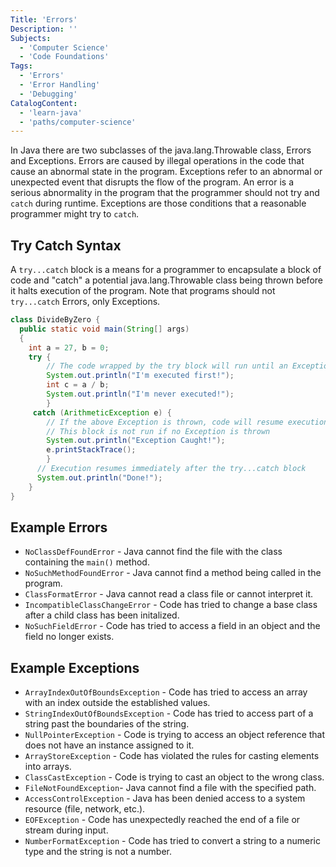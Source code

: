```yaml
---
Title: 'Errors'
Description: ''
Subjects:
  - 'Computer Science'
  - 'Code Foundations'
Tags:
  - 'Errors'
  - 'Error Handling'
  - 'Debugging'
CatalogContent:
  - 'learn-java'
  - 'paths/computer-science'
---
```


In Java there are two subclasses of the java.lang.Throwable class, Errors and Exceptions. Errors are caused by illegal operations in the code that cause an abnormal state in the program. Exceptions refer to an abnormal or unexpected event that disrupts the flow of the program. An error is a serious abnormality in the program that the programmer should not try and `catch` during runtime. Exceptions are those conditions that a reasonable programmer might try to `catch`.

## Try Catch Syntax

A `try...catch` block is a means for a programmer to encapsulate a block of code and "catch" a potential java.lang.Throwable class being thrown before it halts execution of the program. Note that programs should not `try...catch` Errors, only Exceptions.

```java
class DivideByZero {
  public static void main(String[] args)
  {
    int a = 27, b = 0;
    try {
        // The code wrapped by the try block will run until an Exception is thrown
        System.out.println("I'm executed first!");
        int c = a / b;
        System.out.println("I'm never executed!");
        }
     catch (ArithmeticException e) {
        // If the above Exception is thrown, code will resume execution here
        // This block is not run if no Exception is thrown
        System.out.println("Exception Caught!");
        e.printStackTrace();
        }
      // Execution resumes immediately after the try...catch block
      System.out.println("Done!");
    }
}
```

## Example Errors

- `NoClassDefFoundError` - Java cannot find the file with the class containing the `main()` method.
- `NoSuchMethodFoundError` - Java cannot find a method being called in the program.
- `ClassFormatError` - Java cannot read a class file or cannot interpret it.
- `IncompatibleClassChangeError` - Code has tried to change a base class after a child class has been initalized.
- `NoSuchFieldError` - Code has tried to access a field in an object and the field no longer exists.

## Example Exceptions

- `ArrayIndexOutOfBoundsException` - Code has tried to access an array with an index outside the established values.
- `StringIndexOutOfBoundsException` - Code has tried to access part of a string past the boundaries of the string.
- `NullPointerException` - Code is trying to access an object reference that does not have an instance assigned to it.
- `ArrayStoreException` - Code has violated the rules for casting elements into arrays.
- `ClassCastException` - Code is trying to cast an object to the wrong class.
- `FileNotFoundException`- Java cannot find a file with the specified path.
- `AccessControlException` - Java has been denied access to a system resource (file, network, etc.).
- `EOFException` - Code has unexpectedly reached the end of a file or stream during input.
- `NumberFormatException` - Code has tried to convert a string to a numeric type and the string is not a number.
